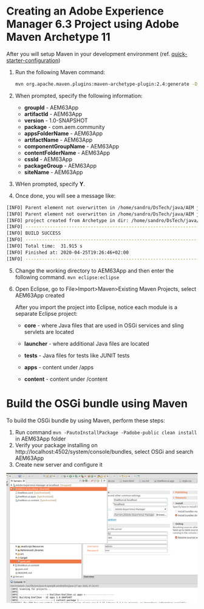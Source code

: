 # Creating an Adobe Experience Manager 6.3 Project using Adobe Maven Archetype 11

After you will setup Maven in your development environment (ref. [quick-starter-configuration](./quick-starter-configuration))

1. Run the following Maven command:

   ```bash
   mvn org.apache.maven.plugins:maven-archetype-plugin:2.4:generate -DarchetypeGroupId=com.adobe.granite.archetypes -DarchetypeArtifactId=aem-project-archetype -DarchetypeVersion=11 -DarchetypeCatalog=https://repo.adobe.com/nexus/content/groups/public/
   ```

2. When prompted, specify the following information:
   * **groupId** - AEM63App
   * **artifactId** - AEM63App
   * **version** - 1.0-SNAPSHOT
   * **package** - com.aem.community
   * **appsFolderName** - AEM63App
   * **artifactName** - AEM63App
   * **componentGroupName** - AEM63App
   * **contentFolderName** - AEM63App
   * **cssId** - AEM63App
   * **packageGroup** - AEM63App
   * **siteName** - AEM63App
3. WHen prompted, specify **Y**.
4. Once done, you will see a message like:

```bash
[INFO] Parent element not overwritten in /home/sandro/DsTech/java/AEM jar/EnelIkon/it.tests/pom.xml
[INFO] Parent element not overwritten in /home/sandro/DsTech/java/AEM jar/EnelIkon/it.launcher/pom.xml
[INFO] project created from Archetype in dir: /home/sandro/DsTech/java/AEM jar/EnelIkon
[INFO] ------------------------------------------------------------------------
[INFO] BUILD SUCCESS
[INFO] ------------------------------------------------------------------------
[INFO] Total time:  31.915 s
[INFO] Finished at: 2020-04-25T19:26:46+02:00
[INFO] ------------------------------------------------------------------------
```

5. Change the working directory to AEM63App and then enter the following command. ```mvn eclipse:eclipse```

6. Open Eclipse, go to File>Import>Maven>Existing Maven Projects, select AEM63App created

   After you import the project into Eclipse, notice each module is a separate Eclipse project:

   

   - **core** - where Java files that are used in OSGi services and sling servlets are located

   - **launcher** - where additional Java files are located

   - **tests** - Java files for tests like JUNIT tests

   - **apps** - content under /apps

   - **content** - content under /content

# Build the OSGi bundle using Maven

To build the OSGi bundle by using Maven, perform these steps:

1. Run command ```mvn -PautoInstallPackage -Padobe-public clean install``` in  AEM63App folder
2. Verify your package installing on http://localhost:4502/system/console/bundles, select OSGi and search AEM63App
3. Create new server and configure it

![image-20200427095929517](./images/eclipse-project.png)